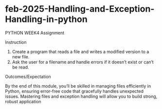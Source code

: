 # feb-2025-Handling-and-Exception-Handling-in-python
PYTHON WEEK4 Assignment

Instruction
 1. Create a program that reads a file and writes a modified version to a new file.
 2. Ask the user for a filename and handle errors if it doesn’t exist or can’t be read.

Outcomes/Expectation

By the end of this module, you’ll be skilled in managing files efficiently in Python, ensuring error-free code that gracefully handles unexpected issues.
Mastering files and exception handling will allow you to build strong, robust application
